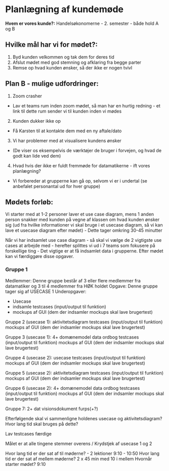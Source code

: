 # Planlægning af kundemøde

**Hvem er vores kunde?:** Handelsøkonomerne - 2. semester - både hold A og B

## Hvilke mål har vi for mødet?:
1. Byd kunden velkommen og tak dem for deres tid
2. Afslut mødet med god stemning og afklaring fra begge parter
3. Remse op hvad kunden ønsker, så der ikke er nogen tvivl

## Plan B - mulige udfordringer:
1. Zoom crasher
- Lav et teams rum inden zoom mødet, så man har en hurtig redning -  et link til dette rum sender vi til kunden inden vi mødes
2. Kunden dukker ikke op
- Få Karsten til at kontakte dem med en ny aftale/dato
3. Vi har problemer med at visualisere kundens ønsker
- (De viser os eksempelvis de værktøjer de bruger i forvejen, og hvad de godt kan lide ved dem)
4. Hvad hvis der ikke er fuldt fremmøde for datamatikerne - ift vores planlægning?
- Vi forbereder at grupperne kan gå op, selvom vi er i undertal (se anbefalet personantal ud for hver gruppe)

## Mødets forløb:
Vi starter med at 1-2 personer laver et use case diagram, mens 1 anden person snakker med kunden på vegne af klassen om hvad kunden ønsker sig (ud fra hvilke informationer vi skal bruge i et usecase diagram, så vi kan lave et usecase diagram efter mødet) - Dette tager omkring 30-45 minutter


Når vi har indsamlet use case diagram - så skal vi vælge de 2 vigtigste use cases at arbejde med - herefter splittes vi ud i 7 teams som fokusere på forskellige ting -  Det vigtige er at få indsamlet data i grupperne. Efter mødet kan vi færdiggøre disse opgaver. 

### Gruppe 1
Medlemmer: Denne gruppe består af 3 eller flere medlemmer fra datamatiker og 3 til 4 medlemmer fra HØK holdet
Opgave: Denne gruppe tager sig af USECASE 1
Underopgaver: 
- Usecase
- indsamle testcases (input/output til funktion)
- mockups af GUI (dem der indsamler mockups skal lave brugertest)

Gruppe 2 (usecase 1):
	aktivitetsdiagram
	testcases (input/output til funktion)
mockups af GUI (dem der indsamler mockups skal lave brugertest)

Gruppe 3 (usecase 1): 4+
	domænemodel
	data ordbog
	testcases (input/output til funktion)
mockups af GUI (dem der indsamler mockups skal lave brugertest)

Gruppe 4 (usecase 2):
	usecase 
testcases (input/output til funktion)
mockups af GUI (dem der indsamler mockups skal lave brugertest)

Gruppe 5 (usecase 2):
aktivitetsdiagram
	testcases (input/output til funktion)
mockups af GUI (dem der indsamler mockups skal lave brugertest)

Gruppe 6 (usecase 2): 4+
domænemodel
	data ordbog
	testcases (input/output til funktion)
mockups af GUI (dem der indsamler mockups skal lave brugertest)

Gruppe 7: 2+ dat
	visionsdokument 
	furps(+?)

Efterfølgende skal vi sammenligne holdenes usecase og aktivitetsdiagram?
Hvor lang tid skal bruges på dette?

Lav testcases færdige

Målet er at alle tingene stemmer overens / Krydstjek af usecase 1 og 2

Hvor lang tid er der sat af til møderne? - 2 lektioner 9:10 - 10:50
Hvor lang tid er der sat af mellem møderne? 2 x 45 min med 10 i mellem
Hvornår starter mødet? 9:10

